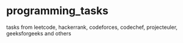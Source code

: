 # programming_tasks
tasks from leetcode, hackerrank, codeforces, codechef, projecteuler, geeksforgeeks and others
